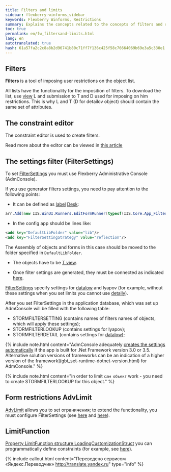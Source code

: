 ```yaml
---
title: Filters and limits
sidebar: flexberry-winforms_sidebar
keywords: Flexberry Winforms, Restrictions
summary: Explains the concepts related to the concepts of filters and restrictions
toc: true
permalink: en/fw_filtersand-limits.html
lang: en
autotranslated: true
hash: 61a57fa2c2c8a8b2d96741b80c71ff7f136c425f58c76664069b69e3a5c330e1
---
```


## Filters

__Filters__ is a tool of imposing user restrictions on the object list.

All lists have the functionality for the imposition of filters. To download the list, use [view](fd_view-types.html) L and submission to T and D used for imposing on him restrictions. This is why L and T (D for detailov object) should contain the same set of attributes.

## The constraint editor

The constraint editor is used to create filters.

Read more about the editor can be viewed in [this article](fw_limit-editor-simple-view.html)

## The settings filter (FilterSettings)

To set [FilterSettings](fw_filter-settings.html) you must use Flexberry Administrative Console (AdmConsole).

If you use generator filters settings, you need to pay attention to the following points:

* It can be defined as [label](ffw_desktop-operations.html) [Desk](fw_app-desktop.html):

```csharp
arr.Add(new IIS.WinUI.Runners.EditFormRunner(typeof(IIS.Core.App_FilterSettingsGeneratorE), Administration, "Generator filters settings", "", new IIS.Core.App_FilterSettingsGenerator(), typeof(IIS.Core.App_FilterSettingsGenerator), false));
```

* In the config app should be lines like:

```xml
<add key="DefaultLibFolder" value="lib"/>
<add key="FilterSettingStrategy" value="reflection"/>
```

The Assembly of objects and forms in this case should be moved to the folder specified in `DefaultLibFolder`.

* The objects have to be [T view](fd_t-view.html).

* Once filter settings are generated, they must be connected as indicated [here](fw_filter-settings.html).


[FilterSettings](fw_filter-settings.html) specify settings for [datalow](fd_key-concepts.html) and lyapov (for example, without these settings when you set limits you cannot use [detaily](fd_key-concepts.html)).


After you set FilterSettings in the application database, which was set up AdmConsole will be filled with the following table:
* STORMFILTERSETTING (contains names of filters names of objects, which will apply these settings);
* STORMFILTERLOOKUP (contains settings for lyapov);
* STORMFILTERDETAIL (contains settings for [datalow](fd_key-concepts.html));

{% include note.html content="AdmConsole adequately [creates the settings automatically](fw_filter-settings.html) if the app is built for .Net Framework version 3.0 or 3.5. Alternative solution versions of frameworks can be an indication of a higher version of the framework](gbt_set-runtime-dotnet-version.html) for AdmConsole." %}

{% include note.html content="in order to limit `сам объект` work - you need to create STORMFILTERLOOKUP for this object." %}

## Form restrictions AdvLimit
[AdvLimit](fw_limitation-editform.html) allows you to set ограничения; to extend the functionality, you must configure FilterSettings (see [here](fw_filter-settings.html) and [here](fw_filter-example.html)).

## LimitFunction
[Property LimitFunction structure LoadingCustomizationStruct](fo_loading-customization-struct.html) you can programmatically define constraints (for example, see [here](fw_filtersettings-for-use-in-lists.html)).


{% include callout.html content="Переведено сервисом «Яндекс.Переводчик» <http://translate.yandex.ru>" type="info" %}
